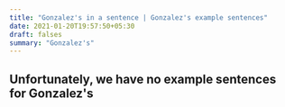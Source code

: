 ```yaml
---
title: "Gonzalez's in a sentence | Gonzalez's example sentences"
date: 2021-01-20T19:57:50+05:30
draft: falses
summary: "Gonzalez's"
---
```

## Unfortunately, we have no example sentences for Gonzalez's                 
